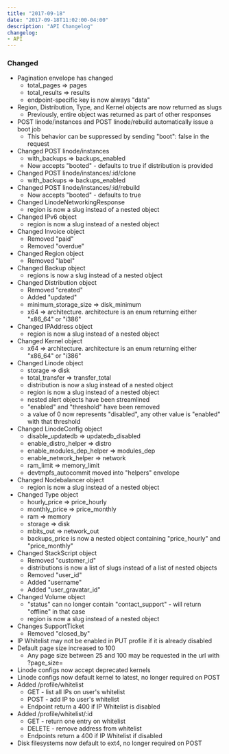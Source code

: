 ```yaml
---
title: "2017-09-18"
date: "2017-09-18T11:02:00-04:00"
description: "API Changelog"
changelog:
- API
---
```

### Changed

* Pagination envelope has changed
  * total_pages => pages
  * total_results => results
  * endpoint-specific key is now always "data"
* Region, Distribution, Type, and Kernel objects are now returned as slugs
  * Previously, entire object was returned as part of other responses
* POST linode/instances and POST linode/rebuild automatically issue a boot job
  * This behavior can be suppressed by sending "boot": false in the request
* Changed POST linode/instances
  * with_backups => backups_enabled
  * Now accepts "booted" - defaults to true if distribution is provided
* Changed POST linode/instances/:id/clone
  * with_backups => backups_enabled
* Changed POST linode/instances/:id/rebuild
  * Now accepts "booted" - defaults to true
* Changed LinodeNetworkingResponse
  * region is now a slug instead of a nested object
* Changed IPv6 object
  * region is now a slug instead of a nested object
* Changed Invoice object
  * Removed "paid"
  * Removed "overdue"
* Changed Region object
  * Removed "label"
* Changed Backup object
  * regions is now a slug instead of a nested object
* Changed Distribution object
  * Removed "created"
  * Added "updated"
  * minimum_storage_size => disk_minimum
  * x64 => architecture. architecture is an enum returning either "x86_64" or "i386"
* Changed IPAddress object
  * region is now a slug instead of a nested object
* Changed Kernel object
  * x64 => architecture. architecture is an enum returning either "x86_64" or "i386"
* Changed Linode object
  * storage => disk
  * total_transfer => transfer_total
  * distribution is now a slug instead of a nested object
  * region is now a slug instead of a nested object
  * nested alert objects have been streamlined
  * "enabled" and "threshold" have been removed
  * a value of 0 now represents "disabled", any other value is "enabled" with that threshold
* Changed LinodeConfig object
  * disable_updatedb => updatedb_disabled
  * enable_distro_helper => distro
  * enable_modules_dep_helper => modules_dep
  * enable_network_helper => network
  * ram_limit => memory_limit
  * devtmpfs_autocommit moved into "helpers" envelope
* Changed Nodebalancer object
  * region is now a slug instead of a nested object
* Changed Type object
  * hourly_price => price_hourly
  * monthly_price => price_monthly
  * ram => memory
  * storage => disk
  * mbits_out => network_out
  * backups_price is now a nested object containing "price_hourly" and "price_monthly"
* Changed StackScript object
  * Removed "customer_id"
  * distributions is now a list of slugs instead of a list of nested objects
  * Removed "user_id"
  * Added "username"
  * Added "user_gravatar_id"
* Changed Volume object
  * "status" can no longer contain "contact_support" - will return "offline" in that case
  * region is now a slug instead of a nested object
* Changes SupportTicket
  * Removed "closed_by"
* IP Whitelist may not be enabled in PUT profile if it is already disabled
* Default page size increased to 100
  * Any page size between 25 and 100 may be requested in the url with ?page_size=
* Linode configs now accept deprecated kernels
* Linode configs now default kernel to latest, no longer required on POST
* Added /profile/whitelist
  * GET - list all IPs on user's whitelist
  * POST - add IP to user's whitelist
  * Endpoint return a 400 if IP Whitelist is disabled
* Added /profile/whitelist/:id
  * GET - return one entry on whitelist
  * DELETE - remove address from whitelist
  * Endpoints return a 400 if IP Whitelist if disabled
* Disk filesystems now default to ext4, no longer required on POST